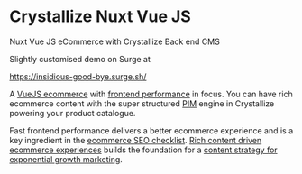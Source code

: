 # Crystallize Nuxt Vue JS 

Nuxt Vue JS eCommerce with Crystallize Back end CMS

Slightly customised demo on Surge at

https://insidious-good-bye.surge.sh/

A [VueJS ecommerce][11] with [frontend performance][12] in focus. You can
have rich ecommerce content with the super structured [PIM][13] engine in
Crystallize powering your product catalogue.

Fast frontend performance delivers a better ecommerce experience and is a key
ingredient in the [ecommerce SEO checklist][14]. [Rich content driven ecommerce
experiences][15] builds the foundation for a [content strategy for exponential
growth marketing][16].



[0]: https://img.shields.io/badge/vue-v2-44cc11.svg?style=flat-square
[1]: https://vuejs.org/
[2]: https://img.shields.io/badge/nuxt-latest-44cc11.svg?style=flat-square
[3]: https://nuxtjs.org/
[4]: https://img.shields.io/badge/code_style-prettier-ff69b4.svg?style=flat-square
[5]: https://github.com/prettier/prettier
[6]: https://img.shields.io/badge/code_linter-eslint-463fd4.svg?style=flat-square
[7]: https://github.com/prettier/prettier
[8]: https://crystallize.com/product
[9]: https://crystallize.com/product/product-information-management
[10]: https://crystallize.com
[11]: https://crystallize.com/developers
[12]: https://crystallize.com/blog/frontend-performance-measuring-kpis
[13]: https://crystallize.com/product/product-information-management
[14]: https://crystallize.com/blog/ecommerce-seo-checklist
[15]: https://crystallize.com/blog/content-rich-storytelling-makes-juicy-ecommerce
[16]: https://snowball.digital/blog/content-strategy-for-exponential-growth-marketing
[17]: https://github.com/crystallizeapi/crystallize-cli
[20]: https://vercel.com
[21]: https://img.shields.io/static/v1?label=Slack&logo=slack&message=Crystallize%20Community&color=68d1b7
[22]: https://crystallizecommunity.slack.com

